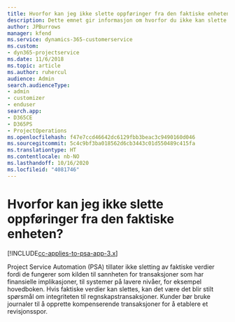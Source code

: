 ```yaml
---
title: Hvorfor kan jeg ikke slette oppføringer fra den faktiske enheten?
description: Dette emnet gir informasjon om hvorfor du ikke kan slette oppføringer fra den faktiske enheten.
author: JPBurrows
manager: kfend
ms.service: dynamics-365-customerservice
ms.custom:
- dyn365-projectservice
ms.date: 11/6/2018
ms.topic: article
ms.author: ruhercul
audience: Admin
search.audienceType:
- admin
- customizer
- enduser
search.app:
- D365CE
- D365PS
- ProjectOperations
ms.openlocfilehash: f47e7ccd46642dc6129fbb3beac3c9490160d046
ms.sourcegitcommit: 5c4c9bf3ba018562d6cb3443c01d550489c415fa
ms.translationtype: HT
ms.contentlocale: nb-NO
ms.lasthandoff: 10/16/2020
ms.locfileid: "4081746"
---
```

# <a name="why-cant-i-delete-records-from-the-actuals-entity"></a>Hvorfor kan jeg ikke slette oppføringer fra den faktiske enheten?

[!INCLUDE[cc-applies-to-psa-app-3.x](../includes/cc-applies-to-psa-app-3x.md)]

Project Service Automation (PSA) tillater ikke sletting av faktiske verdier fordi de fungerer som kilden til sannheten for transaksjoner som har finansielle implikasjoner, til systemer på lavere nivåer, for eksempel hovedboken. Hvis faktiske verdier kan slettes, kan det være det blir stilt spørsmål om integriteten til regnskapstransaksjoner. Kunder bør bruke journaler til å opprette kompenserende transaksjoner for å etablere et revisjonsspor.

